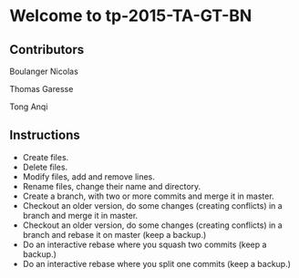 # Welcome to tp-2015-TA-GT-BN

## Contributors

Boulanger Nicolas

Thomas Garesse

Tong Anqi

## Instructions

- Create files.
- Delete files.
- Modify files, add and remove lines.
- Rename files, change their name and directory.
- Create a branch, with two or more commits and merge it in master.
- Checkout an older version, do some changes (creating conflicts) in a branch and merge it in master.
- Checkout an older version, do some changes (creating conflicts) in a branch and rebase it on master (keep a backup.)
- Do an interactive rebase where you squash two commits (keep a backup.)
- Do an interactive rebase where you split one commits (keep a backup.)
